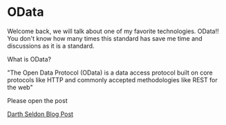 # OData

Welcome back, we will talk about one of my favorite technologies. OData!! You don't know how many times this standard has save me time and discussions as it is a standard.

What is OData?

"The Open Data Protocol (OData) is a data access protocol built on core protocols like HTTP and commonly accepted methodologies like REST for the web"

Please open the post

[Darth Seldon Blog Post](https://darthseldon.net/odata-ohh-my-so-powerful-indeed/)
